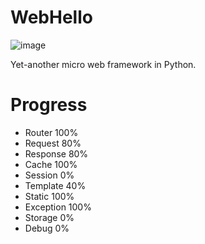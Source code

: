 # WebHello

![image](https://github.com/mapix/WebHello/raw/81adfdb467b4fd176ff0c61c3f4946e8d1874157/examples/todolist/static/favicon.ico)

Yet-another micro web framework in Python.

# Progress

* Router     100%
* Request    80%
* Response   80%
* Cache      100%
* Session    0%
* Template   40%
* Static     100%
* Exception  100%
* Storage    0%
* Debug      0%

